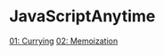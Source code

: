 # JavaScriptAnytime
[01: Currying](https://github.com/prakashpsde/JavaScriptAnytime/blob/main/Currying.txt)
[02: Memoization](https://github.com/prakashpsde/JavaScriptAnytime/blob/main/Memoization.txt)
